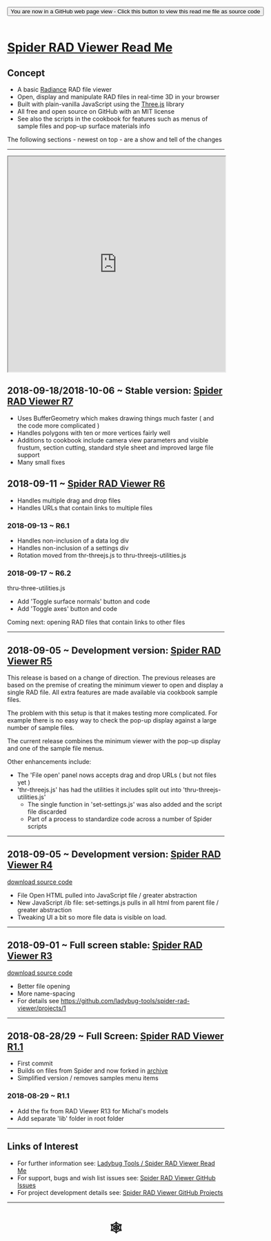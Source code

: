 <span style=display:none; >[You are now in a GitHub source code view - click this link to view Read Me file as a web page]( https://www.ladybug.tools/spider-rad-viewer/#rad-viewer/README.md "View file as a web page." ) </span>
<div><input type=button class="btn btn-secondary btn-sm" onclick=window.location.href="https://github.com/ladybug-tools/spider-rad-viewer/tree/master/rad-viewer"
value='You are now in a GitHub web page view - Click this button to view this read me file as source code' ></div>

<br>

# [Spider RAD Viewer Read Me]( #rad-viewer/README.md )

## Concept

* A basic [Radiance]( https://www.radiance-online.org/ ) RAD file viewer
* Open, display and manipulate RAD files in real-time 3D in your browser
* Built with plain-vanilla JavaScript using the [Three.js]( https://threejs.org ) library
* All free and open source on GitHub with an MIT license
* See also the scripts in the cookbook for features such as menus of sample files and pop-up surface materials info

The following sections - newest on top - are a show and tell of the changes

***

<iframe src=https://www.ladybug.tools/spider-rad-viewer/rad-viewer/index.html  width=100% height=500px >Iframes are not viewable in GitHub source code view<</iframe>


## 2018-09-18/2018-10-06 ~ Stable version: [Spider RAD Viewer R7]( https://www.ladybug.tools/spider-rad-viewer/rad-viewer/r7/rad-viewer.html )

* Uses BufferGeometry which makes drawing things much faster ( and the code more complicated )
* Handles polygons with ten or more vertices fairly well
* Additions to cookbook include camera view parameters and visible frustum, section cutting, standard style sheet and improved large file support
* Many small fixes


## 2018-09-11 ~ [Spider RAD Viewer R6]( https://www.ladybug.tools/spider-rad-viewer/rad-viewer/r6/rad-viewer.html )

* Handles multiple drag and drop files
* Handles URLs that contain links to multiple files

### 2018-09-13 ~ R6.1

* Handles non-inclusion of a data log div
* Handles non-inclusion of a settings div
* Rotation moved from thr-threejs.js to thru-threejs-utilities.js

### 2018-09-17 ~ R6.2

thru-three-utilities.js
* Add 'Toggle surface normals' button and code
* Add 'Toggle axes' button and code


Coming next: opening RAD files that contain links to other files

***

## 2018-09-05 ~ Development version: [Spider RAD Viewer R5]( https://www.ladybug.tools/spider-rad-viewer/rad-viewer/r5/rad-viewer.html )

This release is based on a change of direction. The previous releases are based on the premise of creating the minimum viewer to open and display a single RAD file. All extra features are made available via cookbook sample files.

The problem with this setup is that it makes testing more complicated. For example there is no easy way to check the pop-up display against a large number of sample files.

The current release combines the minimum viewer with the pop-up display and one of the sample file menus.

Other enhancements include:

* The 'File open' panel nows accepts drag and drop URLs ( but not files yet )
* 'thr-threejs.js' has had the utilities it includes split out into 'thru-threejs-utilities.js'
	* The single function in 'set-settings.js' was also added and the script file discarded
	* Part of a process to standardize code across a number of Spider scripts

***

## 2018-09-05 ~ Development version: [Spider RAD Viewer R4]( https://www.ladybug.tools/spider-rad-viewer/rad-viewer/r4/rad-viewer.html )

[download source code]( https://github.com/ladybug-tools/spider-rad-viewer/releases/tag/v4.0 )

* File Open HTML pulled into JavaScript file / greater abstraction
* New JavaScript /ib file: set-settings.js pulls in all html from parent file / greater abstraction
* Tweaking UI a bit so more file data is visible on load.


***

## 2018-09-01 ~ Full screen stable: [Spider RAD Viewer R3]( https://www.ladybug.tools/spider-rad-viewer/rad-viewer/r3/rad-viewer.html )

<!--
<iframe src=https://www.ladybug.tools/spider-rad-viewer/rad-viewer/r3/rad-viewer.html  width=100% height=500px >Iframes are not viewable in GitHub source code view<</iframe>
-->

[download source code]( https://github.com/ladybug-tools/spider-rad-viewer/releases/tag/v3.2
 )

* Better file opening
* More name-spacing
* For details see https://github.com/ladybug-tools/spider-rad-viewer/projects/1



***

## 2018-08-28/29 ~ Full Screen: [Spider RAD Viewer R1.1]( https://www.ladybug.tools/spider-rad-viewer/rad-viewer/r1-1/rad-viewer.html )

<!--
<iframe src=https://www.ladybug.tools/spider-rad-viewer/rad-viewer/index.html width=100% height=500px >Iframes are not viewable in GitHub source code view<</iframe>
-->

* First commit
* Builds on files from Spider and now forked in [archive]( file:///D:/Dropbox/Public/git-repos/spider-rad-viewer/index.html#archive/rad-to-threejs/README.md )
* Simplified version / removes samples menu items

### 2018-08-29 ~ R1.1
* Add the fix from RAD Viewer R13 for Michal's models
* Add separate 'lib' folder in root folder

***

## Links of Interest

* For further information see: [Ladybug Tools / Spider RAD Viewer Read Me]( https://www.ladybug.tools/spider-rad-viewer/ )
* For support, bugs and wish list issues see: [Spider RAD Viewer GitHub Issues]( https://github.com/ladybug-tools/spider-rad-viewer/issues )
* For project development details see: [Spider RAD Viewer GitHub Projects]( https://github.com/ladybug-tools/spider-rad-viewer/projects/1 )




***


# <center title="hello!" ><a href=javascript:window.scrollTo(0,0); style=text-decoration:none; > &#x1f578; </a></center>

